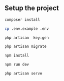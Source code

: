 
## Setup the project

```bash
composer install
```
```bash
cp .env.example .env 
```

```bash
php artisan  key:gen
```


```bash
php artisan migrate
```

```bash
npm install
```

```bash
npm run dev
```

```bash
php artisan serve
```
